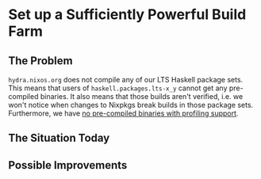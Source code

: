 Set up a Sufficiently Powerful Build Farm
=========================================

The Problem
-----------

`hydra.nixos.org` does not compile any of our LTS Haskell package sets. This
means that users of `haskell.packages.lts-x_y` cannot get any pre-compiled
binaries. It also means that those builds aren't verified, i.e. we won't notice
when changes to Nixpkgs break builds in those package sets. Furthermore, we
have [no pre-compiled binaries with profiling support][1].

The Situation Today
-------------------



Possible Improvements
---------------------

[1]: https://github.com/NixOS/nixpkgs/issues/10143
